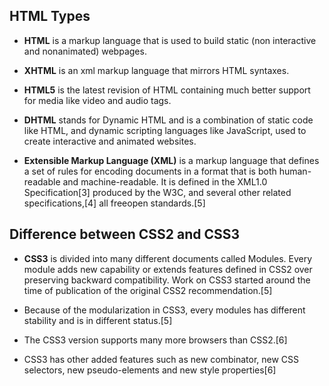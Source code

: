 ## HTML Types

* **HTML** is a markup language that is used to build static (non interactive and nonanimated) webpages.

* **XHTML** is an xml markup language that mirrors HTML syntaxes.

* **HTML5** is the latest revision of HTML containing much better support for media like video and audio tags.

* **DHTML** stands for Dynamic HTML and is a combination of static code like HTML, and dynamic scripting languages like JavaScript, used to create interactive and animated websites.

* **Extensible Markup Language (XML)** is a markup language that defines a set of rules for encoding documents in a format that is both human-readable and machine-readable. It is defined in the XML1.0 Specification[3] produced by the W3C, and several other related specifications,[4] all freeopen standards.[5]

## Difference between CSS2 and CSS3



* **CSS3** is divided into many different documents called Modules. Every module adds new capability or extends features defined in CSS2 over preserving backward compatibility. Work on CSS3 started around the time of publication of the original CSS2 recommendation.[5]

* Because of the modularization in CSS3, every modules has different stability and is in different status.[5]

* The CSS3 version supports many more browsers than CSS2.[6]

* CSS3 has other added features such as new combinator, new CSS selectors, new pseudo-elements and new style properties[6]
